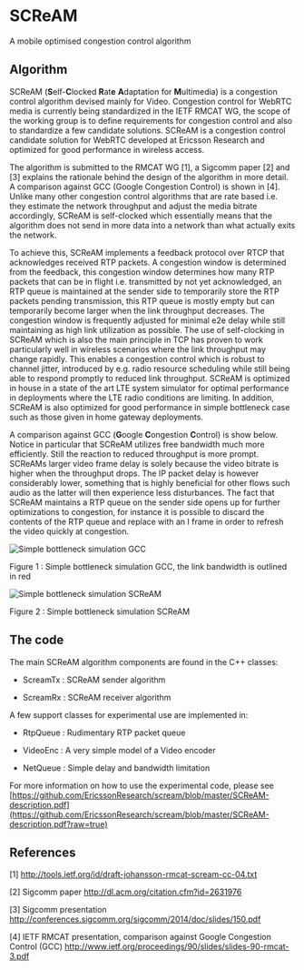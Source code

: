 # SCReAM
A mobile optimised congestion control algorithm

## Algorithm
SCReAM (**S**elf-**C**locked **R**at**e** **A**daptation for **M**ultimedia) is a congestion control algorithm devised mainly for Video.
Congestion control for WebRTC media is currently being standardized in the IETF RMCAT WG, the scope of the working group is to define requirements for congestion control and also to standardize a few candidate solutions. 
SCReAM is a congestion control candidate solution for WebRTC developed at Ericsson Research and optimized for good performance in wireless access. 

The algorithm is submitted to the RMCAT WG [1], a Sigcomm paper [2] and [3] explains the rationale behind the design of the algorithm in more detail. A comparison against GCC (Google Congestion Control) is shown in [4].
Unlike many other congestion control algorithms that are rate based i.e. they estimate the network throughput and adjust the media bitrate accordingly, SCReAM is self-clocked which essentially means that the algorithm does not send in more data into a network than what actually exits the network. 

To achieve this, SCReAM implements a feedback protocol over RTCP that acknowledges received RTP packets. 
A congestion window is determined from the feedback, this congestion window determines how many RTP packets that can be in flight i.e. transmitted by not yet acknowledged, an RTP queue is maintained at the sender side to temporarily store the RTP packets pending transmission, this RTP queue is mostly empty but can temporarily become larger when the link throughput decreases. 
The congestion window is frequently adjusted for minimal e2e delay while still maintaining as high link utilization as possible. The use of self-clocking in SCReAM which is also the main principle in TCP has proven to work particularly well in wireless scenarios where the link throughput may change rapidly. This enables a congestion control which is robust to channel jitter, introduced by e.g. radio resource scheduling while still being able to respond promptly to reduced link throughput. 
SCReAM is optimized in house in a state of the art LTE system simulator for optimal performance in deployments where the LTE radio conditions are limiting. In addition, SCReAM is also optimized for good performance in simple bottleneck case such as those given in home gateway deployments.

A comparison against GCC (**G**oogle **C**ongestion **C**ontrol) is show below. Notice in particular that SCReAM utilizes free bandwidth much more efficiently. Still the reaction to reduced throughput is more prompt. SCReAMs larger video frame delay is solely because the video bitrate is higher when the throughput drops. The IP packet delay is however considerably lower, something that is highly beneficial for other flows such audio as the latter will then experience less disturbances. The fact that SCReAM maintains a RTP queue on the sender side opens up for further optimizations to congestion, for instance it is possible to discard the contents of the RTP queue and replace with an I frame in order to refresh the video quickly at congestion.

![Simple bottleneck simulation GCC](https://github.com/EricssonResearch/scream/blob/master/images/image_1.png)

Figure 1 : Simple bottleneck simulation GCC, the link bandwidth is outlined in red

![Simple bottleneck simulation SCReAM](https://github.com/EricssonResearch/scream/blob/master/images/image_2.png)

Figure 2 : Simple bottleneck simulation SCReAM

## The code
The main SCReAM algorithm components are found in the C++ classes:


- ScreamTx : SCReAM sender algorithm


- ScreamRx : SCReAM receiver algorithm

A few support classes for experimental use are implemented in:


- RtpQueue : Rudimentary RTP packet queue


- VideoEnc : A very simple model of a Video encoder


- NetQueue : Simple delay and bandwidth limitation

For more information on how to use the experimental code, please see [https://github.com/EricssonResearch/scream/blob/master/SCReAM-description.pdf](https://github.com/EricssonResearch/scream/blob/master/SCReAM-description.pdf?raw=true) 


## References
[1] http://tools.ietf.org/id/draft-johansson-rmcat-scream-cc-04.txt

[2] Sigcomm paper http://dl.acm.org/citation.cfm?id=2631976 

[3] Sigcomm presentation http://conferences.sigcomm.org/sigcomm/2014/doc/slides/150.pdf

[4] IETF RMCAT presentation, comparison against Google Congestion Control (GCC) http://www.ietf.org/proceedings/90/slides/slides-90-rmcat-3.pdf 
